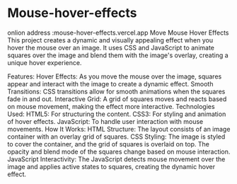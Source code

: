 # Mouse-hover-effects
onlion address :mouse-hover-effects.vercel.app
Move Mouse Hover Effects
This project creates a dynamic and visually appealing effect when you hover the mouse over an image. It uses CSS and JavaScript to animate squares over the image and blend them with the image's overlay, creating a unique hover experience.

Features:
Hover Effects: As you move the mouse over the image, squares appear and interact with the image to create a dynamic effect.
Smooth Transitions: CSS transitions allow for smooth animations when the squares fade in and out.
Interactive Grid: A grid of squares moves and reacts based on mouse movement, making the effect more interactive.
Technologies Used:
HTML5: For structuring the content.
CSS3: For styling and animation of hover effects.
JavaScript: To handle user interaction with mouse movements.
How It Works:
HTML Structure: The layout consists of an image container with an overlay grid of squares.
CSS Styling: The image is styled to cover the container, and the grid of squares is overlaid on top. The opacity and blend mode of the squares change based on mouse interaction.
JavaScript Interactivity: The JavaScript detects mouse movement over the image and applies active states to squares, creating the dynamic hover effect.
